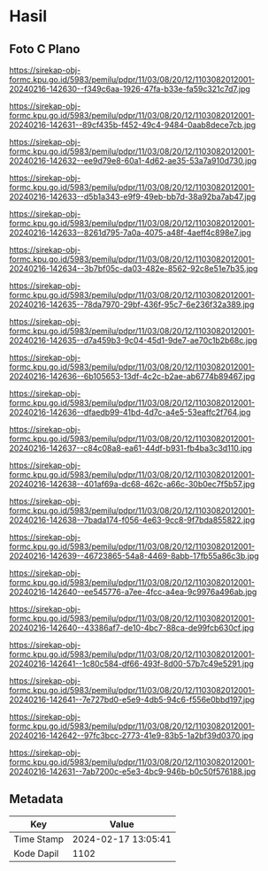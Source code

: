 # Hasil

## Foto C Plano

https://sirekap-obj-formc.kpu.go.id/5983/pemilu/pdpr/11/03/08/20/12/1103082012001-20240216-142630--f349c6aa-1926-47fa-b33e-fa59c321c7d7.jpg

https://sirekap-obj-formc.kpu.go.id/5983/pemilu/pdpr/11/03/08/20/12/1103082012001-20240216-142631--89cf435b-f452-49c4-9484-0aab8dece7cb.jpg

https://sirekap-obj-formc.kpu.go.id/5983/pemilu/pdpr/11/03/08/20/12/1103082012001-20240216-142632--ee9d79e8-60a1-4d62-ae35-53a7a910d730.jpg

https://sirekap-obj-formc.kpu.go.id/5983/pemilu/pdpr/11/03/08/20/12/1103082012001-20240216-142633--d5b1a343-e9f9-49eb-bb7d-38a92ba7ab47.jpg

https://sirekap-obj-formc.kpu.go.id/5983/pemilu/pdpr/11/03/08/20/12/1103082012001-20240216-142633--8261d795-7a0a-4075-a48f-4aeff4c898e7.jpg

https://sirekap-obj-formc.kpu.go.id/5983/pemilu/pdpr/11/03/08/20/12/1103082012001-20240216-142634--3b7bf05c-da03-482e-8562-92c8e51e7b35.jpg

https://sirekap-obj-formc.kpu.go.id/5983/pemilu/pdpr/11/03/08/20/12/1103082012001-20240216-142635--78da7970-29bf-436f-95c7-6e236f32a389.jpg

https://sirekap-obj-formc.kpu.go.id/5983/pemilu/pdpr/11/03/08/20/12/1103082012001-20240216-142635--d7a459b3-9c04-45d1-9de7-ae70c1b2b68c.jpg

https://sirekap-obj-formc.kpu.go.id/5983/pemilu/pdpr/11/03/08/20/12/1103082012001-20240216-142636--6b105653-13df-4c2c-b2ae-ab6774b89467.jpg

https://sirekap-obj-formc.kpu.go.id/5983/pemilu/pdpr/11/03/08/20/12/1103082012001-20240216-142636--dfaedb99-41bd-4d7c-a4e5-53eaffc2f764.jpg

https://sirekap-obj-formc.kpu.go.id/5983/pemilu/pdpr/11/03/08/20/12/1103082012001-20240216-142637--c84c08a8-ea61-44df-b931-fb4ba3c3d110.jpg

https://sirekap-obj-formc.kpu.go.id/5983/pemilu/pdpr/11/03/08/20/12/1103082012001-20240216-142638--401af69a-dc68-462c-a66c-30b0ec7f5b57.jpg

https://sirekap-obj-formc.kpu.go.id/5983/pemilu/pdpr/11/03/08/20/12/1103082012001-20240216-142638--7bada174-f056-4e63-9cc8-9f7bda855822.jpg

https://sirekap-obj-formc.kpu.go.id/5983/pemilu/pdpr/11/03/08/20/12/1103082012001-20240216-142639--46723865-54a8-4469-8abb-17fb55a86c3b.jpg

https://sirekap-obj-formc.kpu.go.id/5983/pemilu/pdpr/11/03/08/20/12/1103082012001-20240216-142640--ee545776-a7ee-4fcc-a4ea-9c9976a496ab.jpg

https://sirekap-obj-formc.kpu.go.id/5983/pemilu/pdpr/11/03/08/20/12/1103082012001-20240216-142640--43386af7-de10-4bc7-88ca-de99fcb630cf.jpg

https://sirekap-obj-formc.kpu.go.id/5983/pemilu/pdpr/11/03/08/20/12/1103082012001-20240216-142641--1c80c584-df66-493f-8d00-57b7c49e5291.jpg

https://sirekap-obj-formc.kpu.go.id/5983/pemilu/pdpr/11/03/08/20/12/1103082012001-20240216-142641--7e727bd0-e5e9-4db5-94c6-f556e0bbd197.jpg

https://sirekap-obj-formc.kpu.go.id/5983/pemilu/pdpr/11/03/08/20/12/1103082012001-20240216-142642--97fc3bcc-2773-41e9-83b5-1a2bf39d0370.jpg

https://sirekap-obj-formc.kpu.go.id/5983/pemilu/pdpr/11/03/08/20/12/1103082012001-20240216-142631--7ab7200c-e5e3-4bc9-946b-b0c50f576188.jpg


## Metadata

| Key        | Value               |
| ---------- | ------------------- |
| Time Stamp | 2024-02-17 13:05:41 |
| Kode Dapil | 1102                |



